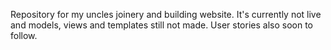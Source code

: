Repository for my uncles joinery and building website. It's currently not live and models, views and templates still not made. User stories also soon to follow.